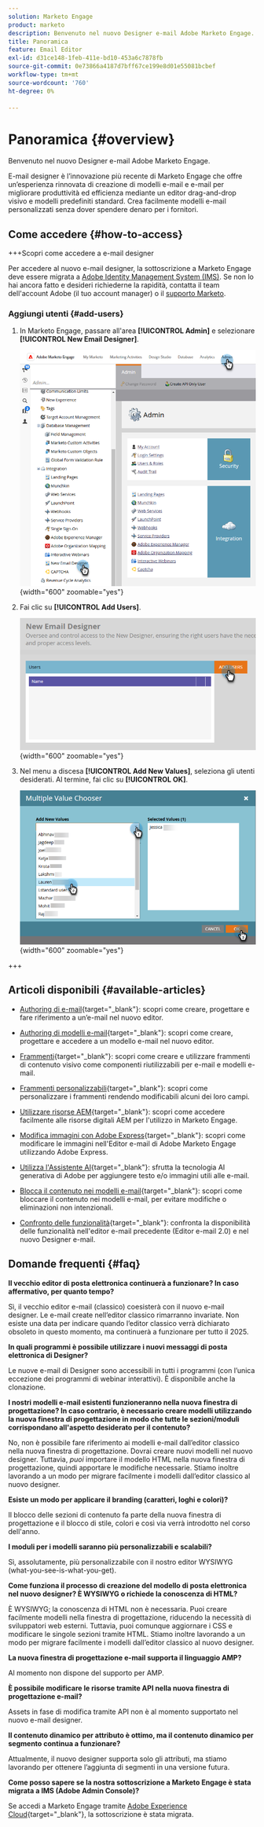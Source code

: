 ```yaml
---
solution: Marketo Engage
product: marketo
description: Benvenuto nel nuovo Designer e-mail Adobe Marketo Engage.
title: Panoramica
feature: Email Editor
exl-id: d31ce148-1feb-411e-bd10-453a6c7878fb
source-git-commit: 0e73866a4187d7bff67ce199e8d01e55081bcbef
workflow-type: tm+mt
source-wordcount: '760'
ht-degree: 0%

---
```


# Panoramica {#overview}

Benvenuto nel nuovo Designer e-mail Adobe Marketo Engage.

E-mail designer è l’innovazione più recente di Marketo Engage che offre un’esperienza rinnovata di creazione di modelli e-mail e e-mail per migliorare produttività ed efficienza mediante un editor drag-and-drop visivo e modelli predefiniti standard. Crea facilmente modelli e-mail personalizzati senza dover spendere denaro per i fornitori.

## Come accedere {#how-to-access}

+++Scopri come accedere a e-mail designer

Per accedere al nuovo e-mail designer, la sottoscrizione a Marketo Engage deve essere migrata a [Adobe Identity Management System (IMS)](https://experienceleague.adobe.com/it/docs/marketo/using/product-docs/administration/marketo-with-adobe-identity/adobe-identity-management-overview). Se non lo hai ancora fatto e desideri richiederne la rapidità, contatta il team dell&#39;account Adobe (il tuo account manager) o il [supporto Marketo](https://nation.marketo.com/t5/support/ct-p/Support).

### Aggiungi utenti {#add-users}

1. In Marketo Engage, passare all&#39;area **[!UICONTROL Admin]** e selezionare **[!UICONTROL New Email Designer]**.

   ![Selezione di un nuovo Designer di posta elettronica nel menu di navigazione a sinistra dell&#39;amministratore](assets/overview-1.png){width="600" zoomable="yes"}

1. Fai clic su **[!UICONTROL Add Users]**.

   ![Pulsante Aggiungi utenti](assets/overview-2.png){width="600" zoomable="yes"}

1. Nel menu a discesa **[!UICONTROL Add New Values]**, seleziona gli utenti desiderati. Al termine, fai clic su **[!UICONTROL OK]**.

   ![Scelta degli utenti dall&#39;elenco](assets/overview-3.png){width="600" zoomable="yes"}

+++

## Articoli disponibili {#available-articles}

* [Authoring di e-mail](/help/marketo/product-docs/email-marketing/email-designer/email-authoring.md){target="_blank"}: scopri come creare, progettare e fare riferimento a un’e-mail nel nuovo editor.

* [Authoring di modelli e-mail](/help/marketo/product-docs/email-marketing/email-designer/email-template-authoring.md){target="_blank"}: scopri come creare, progettare e accedere a un modello e-mail nel nuovo editor.

* [Frammenti](/help/marketo/product-docs/email-marketing/email-designer/fragments.md){target="_blank"}: scopri come creare e utilizzare frammenti di contenuto visivo come componenti riutilizzabili per e-mail e modelli e-mail.

* [Frammenti personalizzabili](/help/marketo/product-docs/email-marketing/email-designer/customizable-fragments.md){target="_blank"}: scopri come personalizzare i frammenti rendendo modificabili alcuni dei loro campi.

* [Utilizzare risorse AEM](/help/marketo/product-docs/email-marketing/email-designer/aem-assets.md){target="_blank"}: scopri come accedere facilmente alle risorse digitali AEM per l&#39;utilizzo in Marketo Engage.

* [Modifica immagini con Adobe Express](/help/marketo/product-docs/email-marketing/email-designer/edit-images-adobe-express.md){target="_blank"}: scopri come modificare le immagini nell&#39;Editor e-mail di Adobe Marketo Engage utilizzando Adobe Express.

* [Utilizza l&#39;Assistente AI](/help/marketo/product-docs/email-marketing/email-designer/ai-assistant.md){target="_blank"}: sfrutta la tecnologia AI generativa di Adobe per aggiungere testo e/o immagini utili alle e-mail.

* [Blocca il contenuto nei modelli e-mail](/help/marketo/product-docs/email-marketing/email-designer/content-locking.md){target="_blank"}: scopri come bloccare il contenuto nei modelli e-mail, per evitare modifiche o eliminazioni non intenzionali.

* [Confronto delle funzionalità](/help/marketo/product-docs/email-marketing/email-designer/feature-comparison.md){target="_blank"}: confronta la disponibilità delle funzionalità nell&#39;editor e-mail precedente (Editor e-mail 2.0) e nel nuovo Designer e-mail.

## Domande frequenti {#faq}

**Il vecchio editor di posta elettronica continuerà a funzionare? In caso affermativo, per quanto tempo?**

Sì, il vecchio editor e-mail (classico) coesisterà con il nuovo e-mail designer. Le e-mail create nell’editor classico rimarranno invariate. Non esiste una data per indicare quando l’editor classico verrà dichiarato obsoleto in questo momento, ma continuerà a funzionare per tutto il 2025.

**In quali programmi è possibile utilizzare i nuovi messaggi di posta elettronica di Designer?**

Le nuove e-mail di Designer sono accessibili in tutti i programmi (con l’unica eccezione dei programmi di webinar interattivi). È disponibile anche la clonazione.

**I nostri modelli e-mail esistenti funzioneranno nella nuova finestra di progettazione? In caso contrario, è necessario creare modelli utilizzando la nuova finestra di progettazione in modo che tutte le sezioni/moduli corrispondano all&#39;aspetto desiderato per il contenuto?**

No, non è possibile fare riferimento ai modelli e-mail dall’editor classico nella nuova finestra di progettazione. Dovrai creare nuovi modelli nel nuovo designer. Tuttavia, _puoi_ importare il modello HTML nella nuova finestra di progettazione, quindi apportare le modifiche necessarie. Stiamo inoltre lavorando a un modo per migrare facilmente i modelli dall’editor classico al nuovo designer.

**Esiste un modo per applicare il branding (caratteri, loghi e colori)?**

Il blocco delle sezioni di contenuto fa parte della nuova finestra di progettazione e il blocco di stile, colori e così via verrà introdotto nel corso dell&#39;anno.

**I moduli per i modelli saranno più personalizzabili e scalabili?**

Sì, assolutamente, più personalizzabile con il nostro editor WYSIWYG (what-you-see-is-what-you-get).

**Come funziona il processo di creazione del modello di posta elettronica nel nuovo designer? È WYSIWYG o richiede la conoscenza di HTML?**

È WYSIWYG; la conoscenza di HTML non è necessaria. Puoi creare facilmente
modelli nella finestra di progettazione, riducendo la necessità di sviluppatori web esterni. Tuttavia, puoi comunque aggiornare i CSS e modificare le singole sezioni tramite HTML. Stiamo inoltre lavorando a un modo per migrare facilmente i modelli dall’editor classico al nuovo designer.

**La nuova finestra di progettazione e-mail supporta il linguaggio AMP?**

Al momento non dispone del supporto per AMP.

**È possibile modificare le risorse tramite API nella nuova finestra di progettazione e-mail?**

Assets in fase di modifica tramite API non è al momento supportato nel nuovo e-mail designer.

**Il contenuto dinamico per attributo è ottimo, ma il contenuto dinamico per segmento continua a funzionare?**

Attualmente, il nuovo designer supporta solo gli attributi, ma stiamo lavorando per ottenere l’aggiunta di segmenti in una versione futura.

**Come posso sapere se la nostra sottoscrizione a Marketo Engage è stata migrata a IMS (Adobe Admin Console)?**

Se accedi a Marketo Engage tramite [Adobe Experience Cloud](https://experiencecloud.adobe.com/){target="_blank"}, la sottoscrizione è stata migrata.

